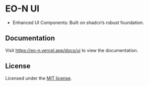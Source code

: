 # EO-N UI

- Enhanced UI Components: Built on shadcn’s robust foundation.

## Documentation

Visit https://eo-n.vercel.app/docs/ui to view the documentation.

## License

Licensed under the [MIT license](https://github.com/aeonzz/eo-n/blob/main/LICENSE).
